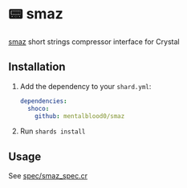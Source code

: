 # 📟 smaz

[smaz](https://github.com/antirez/smaz) short strings compressor interface for Crystal

## Installation

1. Add the dependency to your `shard.yml`:

   ```yaml
   dependencies:
     shoco:
       github: mentalblood0/smaz
   ```

2. Run `shards install`

## Usage

See [spec/smaz_spec.cr](./spec/smaz_spec.cr)
